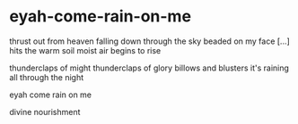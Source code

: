 # eyah-come-rain-on-me

thrust out from heaven
falling down through the sky
beaded on my face [...]
hits the warm soil
moist air begins to rise

thunderclaps of might
thunderclaps of glory
billows and blusters
it's raining all through the night

eyah come rain on me


divine nourishment

